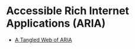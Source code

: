 # Accessible Rich Internet Applications (ARIA)

- [A Tangled Web of ARIA](https://dev.to/steady5063/a-tangled-web-of-aria-50nk)
